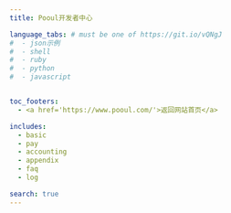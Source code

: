 ```yaml
---
title: Pooul开发者中心

language_tabs: # must be one of https://git.io/vQNgJ
#  - json示例
#  - shell
#  - ruby
#  - python
#  - javascript


toc_footers:
  - <a href='https://www.pooul.com/'>返回网站首页</a>

includes:
  - basic
  - pay
  - accounting
  - appendix
  - faq
  - log

search: true
---
```











